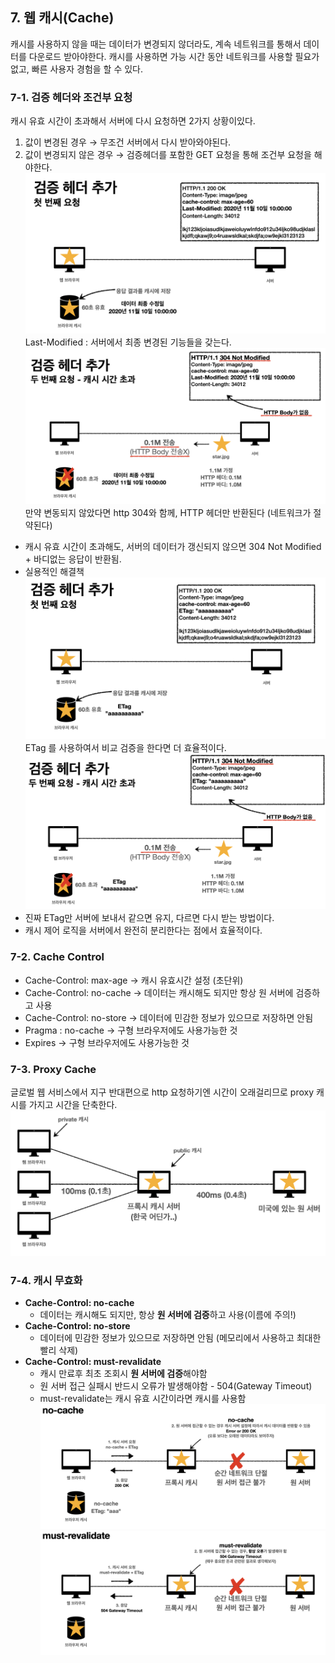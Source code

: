## 7. 웹 캐시(Cache)
캐시를 사용하지 않을 때는 데이터가 변경되지 않더라도, 계속 네트워크를 통해서 데이터를 다운로드 받아야한다.
캐시를 사용하면 가능 시간 동안 네트워크를 사용할 필요가 없고, 빠른 사용자 경험을 할 수 있다.
### 7-1. 검증 헤더와 조건부 요청
캐시 유효 시간이 초과해서 서버에 다시 요청하면 2가지 상황이있다.
1. 값이 변경된 경우 → 무조건 서버에서 다시 받아와야된다.
2. 값이 변경되지 않은 경우 → 검증헤더를 포함한 GET 요청을 통해 조건부 요청을 해야한다.
![](attachment/ffdf470e4725836a6cbf56846bff2772.png)
Last-Modified : 서버에서 최종 변경된 기능들을 갖는다.
![](attachment/e590e402faf4d1da0cabbc029ee05b84.png)
만약 변동되지 않았다면 http 304와 함께, HTTP 헤더만 반환된다 (네트워크가 절약된다)
- 캐시 유효 시간이 초과해도, 서버의 데이터가 갱신되지 않으면 304 Not Modified + 바디없는 응답이 반환됨.
- 실용적인 해결책
![](attachment/51ee9daf1c2eca9497406f2fc1d77218.png)
ETag 를 사용하여서 비교 검증을 한다면 더 효율적이다.
![](attachment/d1aa51f41b5aa9d6dd51aef38aaa48ce.png)
- 진짜 ETag만 서버에 보내서 같으면 유지, 다르면 다시 받는 방법이다.
- 캐시 제어 로직을 서버에서 완전히 분리한다는 점에서 효율적이다.
### 7-2. Cache Control
- Cache-Control: max-age → 캐시 유효시간 설정 (초단위)
- Cache-Control: no-cache → 데이터는 캐시해도 되지만 항상 원 서버에 검증하고 사용
- Cache-Control: no-store → 데이터에 민감한 정보가 있으므로 저장하면 안됨
- Pragma : no-cache → 구형 브라우저에도 사용가능한 것
- Expires → 구형 브라우저에도 사용가능한 것
### 7-3. Proxy Cache
글로벌 웹 서비스에서 지구 반대편으로 http 요청하기엔 시간이 오래걸리므로 proxy 캐시를 가지고 시간을 단축한다.
![](attachment/8ecddef73474755890519e05183c425c.png)
### 7-4. 캐시 무효화
- **Cache-Control: no-cache**
    - 데이터는 캐시해도 되지만, 항상 **원 서버에 검증**하고 사용(이름에 주의!)
- **Cache-Control: no-store**
    - 데이터에 민감한 정보가 있으므로 저장하면 안됨 (메모리에서 사용하고 최대한 빨리 삭제)
- **Cache-Control: must-revalidate**
    - 캐시 만료후 최초 조회시 **원 서버에 검증**해야함
    - 원 서버 접근 실패시 반드시 오류가 발생해야함 - 504(Gateway Timeout)
    - must-revalidate는 캐시 유효 시간이라면 캐시를 사용함
![](attachment/013afd252764e4dcf5d675f7fbc87a41.png)
![](attachment/a1ad2d39b86fa79fd7f369eab2fe8794.png)